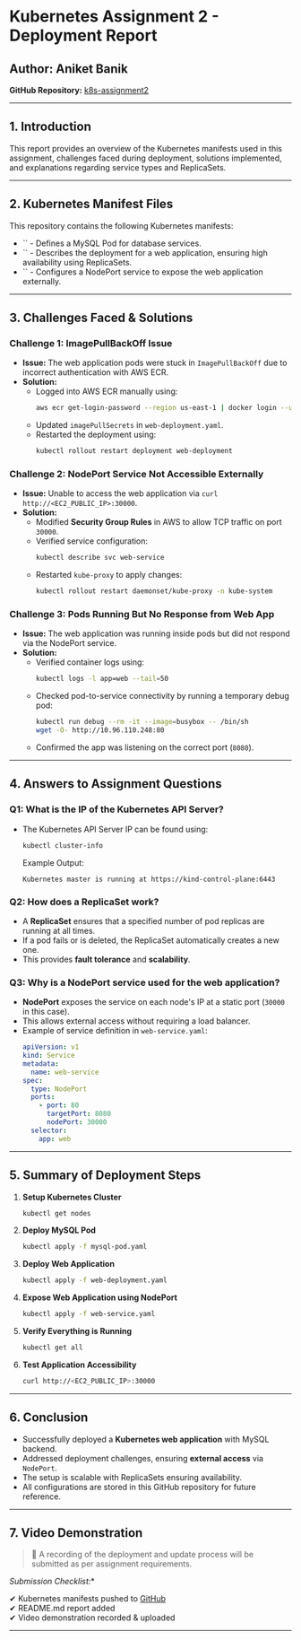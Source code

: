 # Kubernetes Assignment 2 - Deployment Report

## Author: Aniket Banik

**GitHub Repository:** [k8s-assignment2](https://github.com/AniketBanik/k8s-assignment2)

---

## **1. Introduction**

This report provides an overview of the Kubernetes manifests used in this assignment, challenges faced during deployment, solutions implemented, and explanations regarding service types and ReplicaSets.

---

## **2. Kubernetes Manifest Files**

This repository contains the following Kubernetes manifests:

- `` - Defines a MySQL Pod for database services.
- `` - Describes the deployment for a web application, ensuring high availability using ReplicaSets.
- `` - Configures a NodePort service to expose the web application externally.

---

## **3. Challenges Faced & Solutions**

### **Challenge 1: ImagePullBackOff Issue**

- **Issue:** The web application pods were stuck in `ImagePullBackOff` due to incorrect authentication with AWS ECR.
- **Solution:**
  - Logged into AWS ECR manually using:
    ```bash
    aws ecr get-login-password --region us-east-1 | docker login --username AWS --password-stdin <ECR_URL>
    ```
  - Updated `imagePullSecrets` in `web-deployment.yaml`.
  - Restarted the deployment using:
    ```bash
    kubectl rollout restart deployment web-deployment
    ```

### **Challenge 2: NodePort Service Not Accessible Externally**

- **Issue:** Unable to access the web application via `curl http://<EC2_PUBLIC_IP>:30000`.
- **Solution:**
  - Modified **Security Group Rules** in AWS to allow TCP traffic on port `30000`.
  - Verified service configuration:
    ```bash
    kubectl describe svc web-service
    ```
  - Restarted `kube-proxy` to apply changes:
    ```bash
    kubectl rollout restart daemonset/kube-proxy -n kube-system
    ```

### **Challenge 3: Pods Running But No Response from Web App**

- **Issue:** The web application was running inside pods but did not respond via the NodePort service.
- **Solution:**
  - Verified container logs using:
    ```bash
    kubectl logs -l app=web --tail=50
    ```
  - Checked pod-to-service connectivity by running a temporary debug pod:
    ```bash
    kubectl run debug --rm -it --image=busybox -- /bin/sh
    wget -O- http://10.96.110.248:80
    ```
  - Confirmed the app was listening on the correct port (`8080`).

---

## **4. Answers to Assignment Questions**

### **Q1: What is the IP of the Kubernetes API Server?**

- The Kubernetes API Server IP can be found using:
  ```bash
  kubectl cluster-info
  ```
  Example Output:
  ```
  Kubernetes master is running at https://kind-control-plane:6443
  ```

### **Q2: How does a ReplicaSet work?**

- A **ReplicaSet** ensures that a specified number of pod replicas are running at all times.
- If a pod fails or is deleted, the ReplicaSet automatically creates a new one.
- This provides **fault tolerance** and **scalability**.

### **Q3: Why is a NodePort service used for the web application?**

- **NodePort** exposes the service on each node's IP at a static port (`30000` in this case).
- This allows external access without requiring a load balancer.
- Example of service definition in `web-service.yaml`:
  ```yaml
  apiVersion: v1
  kind: Service
  metadata:
    name: web-service
  spec:
    type: NodePort
    ports:
      - port: 80
        targetPort: 8080
        nodePort: 30000
    selector:
      app: web
  ```

---

## **5. Summary of Deployment Steps**

1. **Setup Kubernetes Cluster**
   ```bash
   kubectl get nodes
   ```
2. **Deploy MySQL Pod**
   ```bash
   kubectl apply -f mysql-pod.yaml
   ```
3. **Deploy Web Application**
   ```bash
   kubectl apply -f web-deployment.yaml
   ```
4. **Expose Web Application using NodePort**
   ```bash
   kubectl apply -f web-service.yaml
   ```
5. **Verify Everything is Running**
   ```bash
   kubectl get all
   ```
6. **Test Application Accessibility**
   ```bash
   curl http://<EC2_PUBLIC_IP>:30000
   ```

---

## **6. Conclusion**

- Successfully deployed a **Kubernetes web application** with MySQL backend.
- Addressed deployment challenges, ensuring **external access** via `NodePort`.
- The setup is scalable with ReplicaSets ensuring availability.
- All configurations are stored in this GitHub repository for future reference.

---

## **7. Video Demonstration**

> 📌 A recording of the deployment and update process will be submitted as per assignment requirements.

*Submission Checklist:**

✔ Kubernetes manifests pushed to [GitHub](https://github.com/AniketBanik/k8s-assignment2)\
✔ README.md report added\
✔ Video demonstration recorded & uploaded

---

